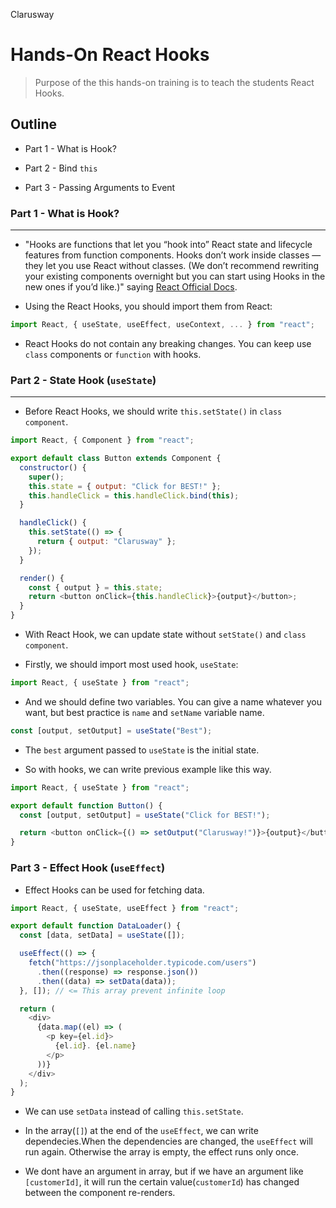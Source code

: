 <p >Clarusway<img align="right"
  src="https://secure.meetupstatic.com/photos/event/3/1/b/9/600_488352729.jpeg"  width="15px"></p>

# Hands-On React Hooks

> Purpose of the this hands-on training is to teach the students React Hooks.

## Outline

- Part 1 - What is Hook?

- Part 2 - Bind `this`

- Part 3 - Passing Arguments to Event

### Part 1 - What is Hook?

---

- "Hooks are functions that let you “hook into” React state and lifecycle features from function components. Hooks don’t work inside classes — they let you use React without classes. (We don’t recommend rewriting your existing components overnight but you can start using Hooks in the new ones if you’d like.)" saying <a href="https://reactjs.org/docs/hooks-overview.html">React Official Docs</a>.

- Using the React Hooks, you should import them from React:

```js
import React, { useState, useEffect, useContext, ... } from "react";
```

- React Hooks do not contain any breaking changes. You can keep use `class` components or `function` with hooks.

### Part 2 - State Hook (`useState`)

---

- Before React Hooks, we should write `this.setState()` in `class component`.

```js
import React, { Component } from "react";

export default class Button extends Component {
  constructor() {
    super();
    this.state = { output: "Click for BEST!" };
    this.handleClick = this.handleClick.bind(this);
  }

  handleClick() {
    this.setState(() => {
      return { output: "Clarusway" };
    });
  }

  render() {
    const { output } = this.state;
    return <button onClick={this.handleClick}>{output}</button>;
  }
}
```

- With React Hook, we can update state without `setState()` and `class component`.

- Firstly, we should import most used hook, `useState`:

```js
import React, { useState } from "react";
```

- And we should define two variables. You can give a name whatever you want, but best practice is `name` and `setName` variable name.

```js
const [output, setOutput] = useState("Best");
```

- The `best` argument passed to `useState` is the initial state.

- So with hooks, we can write previous example like this way.

```js
import React, { useState } from "react";

export default function Button() {
  const [output, setOutput] = useState("Click for BEST!");

  return <button onClick={() => setOutput("Clarusway!")}>{output}</button>;
}
```

### Part 3 - Effect Hook (`useEffect`)

- Effect Hooks can be used for fetching data.

```js
import React, { useState, useEffect } from "react";

export default function DataLoader() {
  const [data, setData] = useState([]);

  useEffect(() => {
    fetch("https://jsonplaceholder.typicode.com/users")
      .then((response) => response.json())
      .then((data) => setData(data));
  }, []); // <= This array prevent infinite loop

  return (
    <div>
      {data.map((el) => (
        <p key={el.id}>
          {el.id}. {el.name}
        </p>
      ))}
    </div>
  );
}
```

- We can use `setData` instead of calling `this.setState`.
- In the array(`[]`) at the end of the `useEffect`, we can write dependecies.When the dependencies are changed, the `useEffect` will run again. Otherwise the array is empty, the effect runs only once.

- We dont have an argument in array, but if we have an argument like `[customerId]`, it will run the certain value(`customerId`) has changed between the component re-renders.
